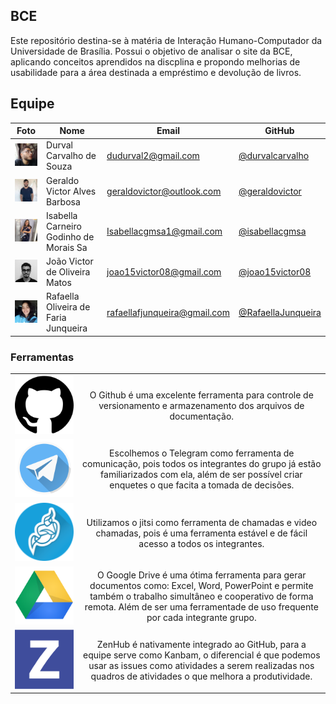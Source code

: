 <!-- docs/README.MD is the home page -->

## BCE

Este repositório destina-se à matéria de Interação Humano-Computador da Universidade de Brasília. Possui o objetivo de analisar o site da BCE, aplicando conceitos aprendidos na discplina e propondo melhorias de usabilidade para a área destinada a empréstimo e devolução de livros.

## Equipe
 Foto | Nome | Email | GitHub |
 ---- | ---- | ----- | ------ |
<img src='/docs/_media/equipe/durval.jpg' alt='Durval Carvalho' width='100'> | Durval Carvalho de Souza	 | dudurval2@gmail.com | [@durvalcarvalho](https://github.com/durvalcarvalho) |
<img src='/docs/_media/equipe/geraldo.jpg' alt='Geraldo Victor' width='100'> | Geraldo Victor Alves Barbosa	 | geraldovictor@outlook.com | [@geraldovictor](https://github.com/geraldovictor) |
<img src='/docs/_media/equipe/isabella.jpg' alt='Isabella Carneiro' width='100'> | Isabella Carneiro Godinho de Morais Sa	 | Isabellacgmsa1@gmail.com | [@isabellacgmsa](https://github.com/isabellacgmsa) |
<img src='/docs/_media/equipe/joao.jpg' alt='João Victor' width='100'> | João Victor de Oliveira Matos	 | joao15victor08@gmail.com | [@joao15victor08](https://github.com/joao15victor08) |
<img src='/docs/_media/equipe/rafaella.jpg' alt='Rafaella Oliveira' width='100'> | Rafaella Oliveira de Faria Junqueira	 | 	rafaellafjunqueira@gmail.com | [@RafaellaJunqueira](https://github.com/RafaellaJunqueira) |

<h3> Ferramentas </h3>

|     |     | 
| :-: | :-: |
| <img src='/docs/_media/logos/github.png' width='450'> | O Github é uma excelente ferramenta para controle de versionamento e armazenamento dos arquivos de documentação. |
| <img src='/docs/_media/logos/telegram.png'> | Escolhemos o Telegram como ferramenta de comunicação, pois todos os integrantes do grupo já estão familiarizados com ela, além de ser possível criar enquetes o que facita a tomada de decisões. |
| <img src='/docs/_media/logos/jitsi.png'> | Utilizamos o jitsi como ferramenta de chamadas e video chamadas, pois é uma ferramenta estável e de fácil acesso a todos os integrantes. |
| <img src='/docs/_media/logos/drive.png'> | O Google Drive é uma ótima ferramenta para gerar documentos como: Excel, Word, PowerPoint e permite também o trabalho simultâneo e cooperativo de forma remota. Além de ser uma ferramentade de uso frequente por cada integrante grupo. |
| <img src='/docs/_media/logos/zenhub.png'> | ZenHub é nativamente integrado ao GitHub, para a equipe serve como Kanbam, o diferencial é que podemos usar as issues como atividades a serem realizadas nos quadros de atividades o que melhora a produtividade. |





